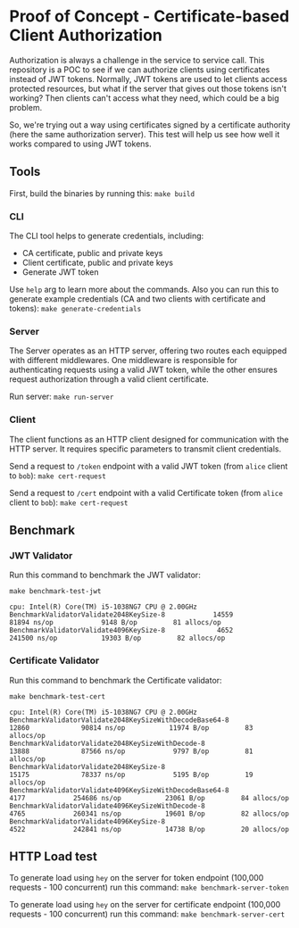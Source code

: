 # Proof of Concept - Certificate-based Client Authorization
Authorization is always a challenge in the service to service call. This repository is a POC to see if we can authorize clients using certificates instead of JWT tokens. Normally, JWT tokens are used to let clients access protected resources, but what if the server that gives out those tokens isn't working? Then clients can't access what they need, which could be a big problem.

So, we're trying out a way using certificates signed by a certificate authority (here the same authorization server). This test will help us see how well it works compared to using JWT tokens.

## Tools
First, build the binaries by running this:
```make build```

### CLI
The CLI tool helps to generate credentials, including:
* CA certificate, public and private keys
* Client certificate, public and private keys
* Generate JWT token

Use `help` arg to learn more about the commands. Also you can run this to generate example credentials (CA and two clients with certificate and tokens):
```make generate-credentials```

### Server
The Server operates as an HTTP server, offering two routes each equipped with different middlewares. One middleware is responsible for authenticating requests using a valid JWT token, while the other ensures request authorization through a valid client certificate.

Run server:
```make run-server```

### Client
The client functions as an HTTP client designed for communication with the HTTP server. It requires specific parameters to transmit client credentials.

Send a request to `/token` endpoint with a valid JWT token (from `alice` client to `bob`):
```make cert-request```

Send a request to `/cert` endpoint with a valid Certificate token (from `alice` client to `bob`):
```make cert-request```

## Benchmark
### JWT Validator

Run this command to benchmark the JWT validator:
```
make benchmark-test-jwt
```

```
cpu: Intel(R) Core(TM) i5-1038NG7 CPU @ 2.00GHz
BenchmarkValidatorValidate2048KeySize-8            14559             81894 ns/op            9148 B/op         81 allocs/op
BenchmarkValidatorValidate4096KeySize-8             4652            241500 ns/op           19303 B/op         82 allocs/op
```

### Certificate Validator

Run this command to benchmark the Certificate validator:
```
make benchmark-test-cert
```

```
cpu: Intel(R) Core(TM) i5-1038NG7 CPU @ 2.00GHz
BenchmarkValidatorValidate2048KeySizeWithDecodeBase64-8            12860             90814 ns/op           11974 B/op         83 allocs/op
BenchmarkValidatorValidate2048KeySizeWithDecode-8                  13888             87566 ns/op            9797 B/op         81 allocs/op
BenchmarkValidatorValidate2048KeySize-8                            15175             78337 ns/op            5195 B/op         19 allocs/op
BenchmarkValidatorValidate4096KeySizeWithDecodeBase64-8             4177            254686 ns/op           23061 B/op         84 allocs/op
BenchmarkValidatorValidate4096KeySizeWithDecode-8                   4765            260341 ns/op           19601 B/op         82 allocs/op
BenchmarkValidatorValidate4096KeySize-8                             4522            242841 ns/op           14738 B/op         20 allocs/op
```

## HTTP Load test
To generate load using `hey` on the server for token endpoint (100,000 requests - 100 concurrent) run this command:
```make benchmark-server-token```

To generate load using `hey` on the server for certificate endpoint (100,000 requests - 100 concurrent) run this command:
```make benchmark-server-cert```
